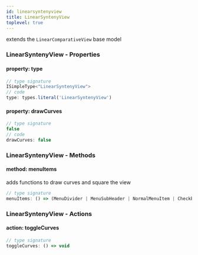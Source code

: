 ```yaml
---
id: linearsyntenyview
title: LinearSyntenyView
toplevel: true
---
```

extends the `LinearComparativeView` base model



### LinearSyntenyView - Properties
#### property: type



```js
// type signature
ISimpleType<"LinearSyntenyView">
// code
type: types.literal('LinearSyntenyView')
```

#### property: drawCurves



```js
// type signature
false
// code
drawCurves: false
```





### LinearSyntenyView - Methods
#### method: menuItems

adds functions to draw curves and square the view

```js
// type signature
menuItems: () => (MenuDivider | MenuSubHeader | NormalMenuItem | CheckboxMenuItem | RadioMenuItem | SubMenuItem | { ...; })[]
```


### LinearSyntenyView - Actions
#### action: toggleCurves



```js
// type signature
toggleCurves: () => void
```

 
